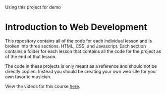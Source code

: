 Using this project for demo

# Introduction to Web Development

This repository contains all of the code for each individual lesson and is broken into three sections. HTML, CSS, and Javascript. Each section contains a folder for each lesson that contains all the code for the project as of the end of that lesson.

The code in these projects is only meant as a reference and should not be directly copied. Instead you should be creating your own web site for your own favorite musician.

View the videos for this course [here](https://www.youtube.com/watch?v=HfTXHrWMGVY&list=PLZlA0Gpn_vH-cEDOofOujFIknfZZpIk3a).
